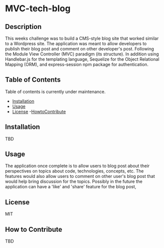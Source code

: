 # MVC-tech-blog

## Description

This weeks challenge was to build a CMS-style blog site that worked similar to a Wordpress site. The application was meant to allow developers to publish their blog post and comment on other developer's post. Following the Module View Controller (MVC) paradigm (its structure). In addition using Handlebar.js for the templating language, Sequelize for the Object Relational Mapping (ORM), and express-session npm package for authentication.  

## Table of Contents

Table of contents is currently under maintenance. 

- [Installation](#installation)
- [Usage](#usage)
- [License](#license)
-[HowtoContribute](#HowtoContribute)

## Installation

TBD

## Usage

The application once complete is to allow users to blog post about their perspectives on topics about code, technologies, concepts, etc. The features would also allow users to comment on other user's blog post that would help bring discussion for the topics. Possibly in the future the application can have a 'like' and 'share' feature for the blog post, 


## License

MIT

## How to Contribute

TBD
